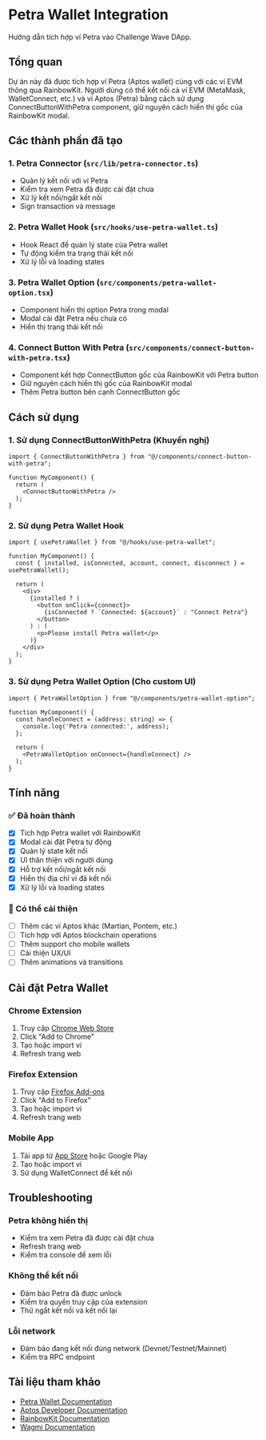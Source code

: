 # Petra Wallet Integration

Hướng dẫn tích hợp ví Petra vào Challenge Wave DApp.

## Tổng quan

Dự án này đã được tích hợp ví Petra (Aptos wallet) cùng với các ví EVM thông qua RainbowKit. Người dùng có thể kết nối cả ví EVM (MetaMask, WalletConnect, etc.) và ví Aptos (Petra) bằng cách sử dụng ConnectButtonWithPetra component, giữ nguyên cách hiển thị gốc của RainbowKit modal.

## Các thành phần đã tạo

### 1. Petra Connector (`src/lib/petra-connector.ts`)
- Quản lý kết nối với ví Petra
- Kiểm tra xem Petra đã được cài đặt chưa
- Xử lý kết nối/ngắt kết nối
- Sign transaction và message

### 2. Petra Wallet Hook (`src/hooks/use-petra-wallet.ts`)
- Hook React để quản lý state của Petra wallet
- Tự động kiểm tra trạng thái kết nối
- Xử lý lỗi và loading states

### 3. Petra Wallet Option (`src/components/petra-wallet-option.tsx`)
- Component hiển thị option Petra trong modal
- Modal cài đặt Petra nếu chưa có
- Hiển thị trạng thái kết nối

### 4. Connect Button With Petra (`src/components/connect-button-with-petra.tsx`)
- Component kết hợp ConnectButton gốc của RainbowKit với Petra button
- Giữ nguyên cách hiển thị gốc của RainbowKit modal
- Thêm Petra button bên cạnh ConnectButton gốc

## Cách sử dụng

### 1. Sử dụng ConnectButtonWithPetra (Khuyến nghị)
```tsx
import { ConnectButtonWithPetra } from "@/components/connect-button-with-petra";

function MyComponent() {
  return (
    <ConnectButtonWithPetra />
  );
}
```

### 2. Sử dụng Petra Wallet Hook
```tsx
import { usePetraWallet } from "@/hooks/use-petra-wallet";

function MyComponent() {
  const { installed, isConnected, account, connect, disconnect } = usePetraWallet();

  return (
    <div>
      {installed ? (
        <button onClick={connect}>
          {isConnected ? `Connected: ${account}` : "Connect Petra"}
        </button>
      ) : (
        <p>Please install Petra wallet</p>
      )}
    </div>
  );
}
```

### 3. Sử dụng Petra Wallet Option (Cho custom UI)
```tsx
import { PetraWalletOption } from "@/components/petra-wallet-option";

function MyComponent() {
  const handleConnect = (address: string) => {
    console.log('Petra connected:', address);
  };

  return (
    <PetraWalletOption onConnect={handleConnect} />
  );
}
```

## Tính năng

### ✅ Đã hoàn thành
- [x] Tích hợp Petra wallet với RainbowKit
- [x] Modal cài đặt Petra tự động
- [x] Quản lý state kết nối
- [x] UI thân thiện với người dùng
- [x] Hỗ trợ kết nối/ngắt kết nối
- [x] Hiển thị địa chỉ ví đã kết nối
- [x] Xử lý lỗi và loading states

### 🔄 Có thể cải thiện
- [ ] Thêm các ví Aptos khác (Martian, Pontem, etc.)
- [ ] Tích hợp với Aptos blockchain operations
- [ ] Thêm support cho mobile wallets
- [ ] Cải thiện UX/UI
- [ ] Thêm animations và transitions

## Cài đặt Petra Wallet

### Chrome Extension
1. Truy cập [Chrome Web Store](https://chrome.google.com/webstore/detail/petra-aptos-wallet/ejjladinncaoajkhkmocdnaabaieajji)
2. Click "Add to Chrome"
3. Tạo hoặc import ví
4. Refresh trang web

### Firefox Extension
1. Truy cập [Firefox Add-ons](https://addons.mozilla.org/en-US/firefox/addon/petra-aptos-wallet/)
2. Click "Add to Firefox"
3. Tạo hoặc import ví
4. Refresh trang web

### Mobile App
1. Tải app từ [App Store](https://apps.apple.com/app/petra-aptos-wallet/id6446058620) hoặc Google Play
2. Tạo hoặc import ví
3. Sử dụng WalletConnect để kết nối

## Troubleshooting

### Petra không hiển thị
- Kiểm tra xem Petra đã được cài đặt chưa
- Refresh trang web
- Kiểm tra console để xem lỗi

### Không thể kết nối
- Đảm bảo Petra đã được unlock
- Kiểm tra quyền truy cập của extension
- Thử ngắt kết nối và kết nối lại

### Lỗi network
- Đảm bảo đang kết nối đúng network (Devnet/Testnet/Mainnet)
- Kiểm tra RPC endpoint

## Tài liệu tham khảo

- [Petra Wallet Documentation](https://petra.app/docs)
- [Aptos Developer Documentation](https://aptos.dev/)
- [RainbowKit Documentation](https://www.rainbowkit.com/)
- [Wagmi Documentation](https://wagmi.sh/) 